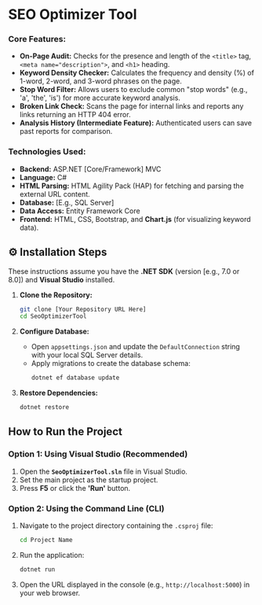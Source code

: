 #  SEO Optimizer Tool


### Core Features:
* **On-Page Audit:** Checks for the presence and length of the `<title>` tag, `<meta name="description">`, and `<h1>` heading.
* **Keyword Density Checker:** Calculates the frequency and density (%) of 1-word, 2-word, and 3-word phrases on the page.
* **Stop Word Filter:** Allows users to exclude common "stop words" (e.g., 'a', 'the', 'is') for more accurate keyword analysis.
* **Broken Link Check:** Scans the page for internal links and reports any links returning an HTTP 404 error.
* **Analysis History (Intermediate Feature):** Authenticated users can save past reports for comparison.

### Technologies Used:
* **Backend:** ASP.NET [Core/Framework] MVC
* **Language:** C#
* **HTML Parsing:** HTML Agility Pack (HAP) for fetching and parsing the external URL content.
* **Database:** [E.g., SQL Server]
* **Data Access:** Entity Framework Core
* **Frontend:** HTML, CSS, Bootstrap, and **Chart.js** (for visualizing keyword data).

## ⚙️ Installation Steps

These instructions assume you have the **.NET SDK** (version [e.g., 7.0 or 8.0]) and **Visual Studio** installed.

1.  **Clone the Repository:**
    ```bash
    git clone [Your Repository URL Here]
    cd SeoOptimizerTool
    ```

2.  **Configure Database:**
    * Open `appsettings.json` and update the `DefaultConnection` string with your local SQL Server details.
    * Apply migrations to create the database schema:
        ```bash
        dotnet ef database update
        ```

3.  **Restore Dependencies:**
    ```bash
    dotnet restore
    ```

##  How to Run the Project

### Option 1: Using Visual Studio (Recommended)

1.  Open the **`SeoOptimizerTool.sln`** file in Visual Studio.
2.  Set the main project as the startup project.
3.  Press **F5** or click the **'Run'** button.

### Option 2: Using the Command Line (CLI)

1.  Navigate to the project directory containing the `.csproj` file:
    ```bash
    cd Project Name
    ```
2.  Run the application:
    ```bash
    dotnet run
    ```
3.  Open the URL displayed in the console (e.g., `http://localhost:5000`) in your web browser.
